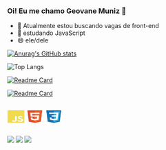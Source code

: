### Oi! Eu me chamo Geovane Muniz 👋


- 🔭 Atualmente estou buscando vagas de front-end
- 🌱 estudando JavaScript 
- 😄 ele/dele

[![Anurag's GitHub stats](https://github-readme-stats.vercel.app/api?username=geovanemunizz&show_icons=true&theme=tokyonight&show=reviews)](https://github.com/anuraghazra/github-readme-stats)

![Top Langs](https://github-readme-stats.vercel.app/api/top-langs/?username=geovanemunizz&layout=compact&theme=tokyonight)

[![Readme Card](https://github-readme-stats.vercel.app/api/pin/?username=geovanemunizz&repo=javascript&theme=tokyonight&show_owner=true)](https://github.com/anuraghazra/github-readme-stats)

[![Readme Card](https://github-readme-stats.vercel.app/api/pin/?username=geovanemunizz&repo=flexbox&theme=tokyonight)](https://github.com/anuraghazra/github-readme-stats)


<div style="display: inline_block"><br>
  <img align="center" alt="Geovane-Js" height="30" width="40" src="https://raw.githubusercontent.com/devicons/devicon/master/icons/javascript/javascript-plain.svg">
  <img align="center" alt="Geovane-HTML" height="30" width="40" src="https://raw.githubusercontent.com/devicons/devicon/master/icons/html5/html5-original.svg">
  <img align="center" alt="Geovane-CSS" height="30" width="40" src="https://raw.githubusercontent.com/devicons/devicon/master/icons/css3/css3-original.svg">
</div>
  
  ##
 
<div> 
  <a href="https://www.instagram.com/geovane.munizz/" target="_blank"><img src="https://img.shields.io/badge/-Instagram-%23E4405F?style=for-the-badge&logo=instagram&logoColor=white" target="_blank"></a>
  <a href = "mailto:geovanemuniz959@gmail.com"><img src="https://img.shields.io/badge/-Gmail-%23333?style=for-the-badge&logo=gmail&logoColor=white" target="_blank"></a>
  <a href="https://www.linkedin.com/in/geovane-muniz-5a732a235/" target="_blank"><img src="https://img.shields.io/badge/-LinkedIn-%230077B5?style=for-the-badge&logo=linkedin&logoColor=white" target="_blank"></a> 
  
</div>
